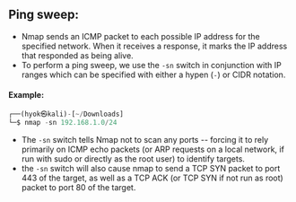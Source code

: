 ## Ping sweep:
- Nmap sends an ICMP packet to each possible IP address for the specified network. When it receives a response, it marks the IP address that responded as being alive.
- To perform a ping sweep, we use the `-sn` switch in conjunction with IP ranges which can be specified with either a hypen (`-`) or CIDR notation.

#### Example:
```python
┌──(hyok㉿kali)-[~/Downloads]
└─$ nmap -sn 192.168.1.0/24
```

- The `-sn` switch tells Nmap not to scan any ports -- forcing it to rely primarily on ICMP echo packets (or ARP requests on a local network, if run with sudo or directly as the root user) to identify targets.
- the `-sn` switch will also cause nmap to send a TCP SYN packet to port 443 of the target, as well as a TCP ACK (or TCP SYN if not run as root) packet to port 80 of the target.
